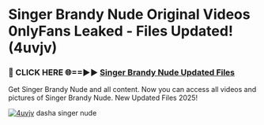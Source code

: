 # Singer Brandy Nude Original Videos 0nlyFans Leaked - Files Updated! (4uvjv)

<h3>🔴 CLICK HERE 🌐==►► <a href="https://tinyurl.com/4mcuefdz" rel="nofollow">Singer Brandy Nude Updated Files</a></h3>

Get Singer Brandy Nude and all content. Now you can access all videos and pictures of Singer Brandy Nude. New Updated Files 2025!

[![4uvjv](https://i.imgur.com/StAQSOY.gif)](https://tinyurl.com/4mcuefdz)
dasha singer nude